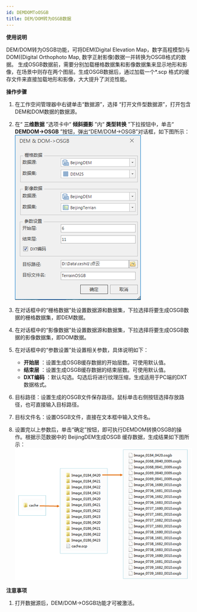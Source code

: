 ```yaml
---
id: DEMDOMToOSGB
title: DEM/DOM转为OSGB数据
---
```

**使用说明**

DEM/DOM转为OSGB功能，可将DEM(Digital Elevation Map，数字高程模型)与DOM((Digital Orthophoto
Map, 数字正射影像)数据一并转换为OSGB格式的数据。
生成OSGB数据前，需要分别加载栅格数据集和影像数据集来显示地形和影像，在场景中则存在两个图层。生成OSGB数据后，通过加载一个*.scp
格式的缓存文件来直接加载地形和影像，大大提升了浏览性能。

**操作步骤**

  1. 在工作空间管理器中右键单击“数据源”，选择 “打开文件型数据源”，打开包含DEM和DOM数据的数据源。
  2. 在“ **三维数据** ”选项卡中“ **倾斜摄影** ”内“ **类型转换** ”下拉按钮中，单击“ **DEMDOM→OSGB** ”按钮，弹出“DEM/DOM→OSGB”对话框，如下图所示：  
![图：“DEM/DOM→OSGB”对话框](../img/DEMDOMToOSGB_Dialog.png)  
  
  3. 在对话框中的“栅格数据”处设置数据源和数据集，下拉选择将要生成OSGB数据的栅格数据集，即DEM数据。
  4. 在对话框中的“影像数据”处设置数据源和数据集，下拉选择将要生成OSGB数据的影像数据集，即DOM数据。
  5. 在对话框中的“参数设置”处设置相关参数，具体说明如下： 
       * **开始层** ：设置生成OSGB缓存数据的开始层数。可使用默认值。
       * **结束层** ：设置生成OSGB缓存数据的结束层数。可使用默认值。
       * **DXT编码** ：默认勾选。勾选后将进行纹理压缩，生成适用于PC端的DXT数据格式。
  6. 目标路径：设置生成的OSGB文件保存路径。鼠标单击右侧按钮选择存放路径，也可直接输入目标路径。
  7. 目标文件名：设置OSGB文件，直接在文本框中输入文件名。
  8. 设置完以上参数后，单击“确定”按钮，即可执行DEMDOM转换OSGB的操作。根据示范数据中的 BeijingDEM生成OSGB 缓存数据，生成结果如下图所示：  
![图：DEM/DOM生成OSGB数据结果](../img/DEMDOMToOSGB_Result.png)  

**注意事项**

  1. 打开数据源后，DEM/DOM→OSGB功能才可被激活。

 

